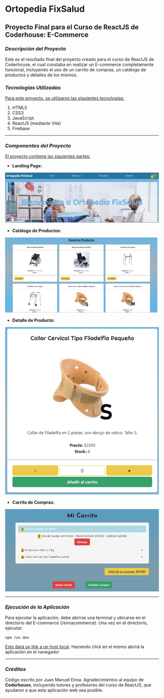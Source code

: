 # Ortopedia FixSalud
## Proyecto Final para el Curso de ReactJS de Coderhouse: E-Commerce

### *Descripción del Proyecto*
Este es el resultado final del proyecto creado para el curso de ReactJS de Coderhouse, el cual constaba en realizar un E-commerce completamente funcional, incluyendo el uso de un carrito de compras, un catálogo de productos y detalles de los mismos.

### *Tecnologías Utilizadas*
<ins>Para este proyecto, se utilizaron las siguientes tecnologías:</ins>
1. HTML5
2. CSS3
3. JavaScript
4. ReactJS (mediante Vite)
5. Firebase

---

### *Componentes del Proyecto*
<ins>El proyecto contiene las siguientes partes:</ins>

* **Landing Page:**

![Landing Page Image](src/assets/readme/landingpage.png)

* **Catálogo de Productos:**

![Catalog Image](src/assets/readme/catalog.png)

* **Detalle de Producto:**

![Item Detail Image](src/assets/readme/itemdetail.png)

* **Carrito de Compras:**

![Cart Image](src/assets/readme/itemcart.png)

---

### *Ejecución de la Aplicación*
Para ejecutar la aplicación, debe abrirse una terminal y ubicarse en el directorio del E-commerce (/eiroacommerce). Una vez en el directorio, ejecutar:

```
npm run dev
```

<ins>Esto dará un link a un host local</ins>. Haciendo click en el mismo abrirá la aplicación en el navegador

---

### *Créditos*
Código escrito por Juan Manuel Eiroa.
Agradecimientos al equipo de **Coderhouse**, incluyendo tutores y profesores del curso de ReactJS, que ayudaron a que esta aplicación web sea posible. 
